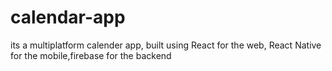 # calendar-app
its a multiplatform calender app, built using React for the web, React Native for the mobile,firebase for the backend
